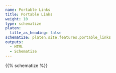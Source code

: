```yaml
---
name: Portable Links
title: Portable Links
weight: 10
type: schematize
platen:
  title_as_heading: false
schematize: platen.site.features.portable_links
outputs:
  - HTML
  - Schematize
---
```


{{% schematize %}}
